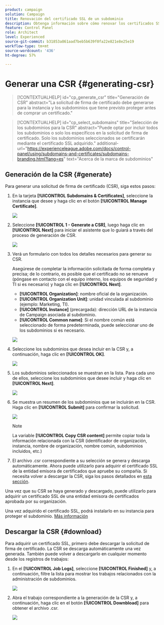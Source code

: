 ```yaml
---
product: campaign
solution: Campaign
title: Renovación del certificado SSL de un subdominio
description: Obtenga información sobre cómo renovar los certificados SSL de los subdominios
feature: Control Panel
role: Architect
level: Experienced
source-git-commit: b31853a861aad7beb5b639f0fa22e821e8e25e19
workflow-type: tm+mt
source-wordcount: '436'
ht-degree: 57%

---
```


# Generar una CSR {#generating-csr}

>[!CONTEXTUALHELP]
>id="cp_generate_csr"
>title="Generación de CSR"
>abstract="La solicitud de firma de certificado debe generarse para la instancia y los subdominios que tiene previsto proteger antes de comprar un certificado."

>[!CONTEXTUALHELP]
>id="cp_select_subdomains"
>title="Selección de los subdominios para la CSR"
>abstract="Puede optar por incluir todos los subdominios o solo los específicos en la solicitud de firma de certificado. Solo los subdominios seleccionados se certificarán mediante el certificado SSL adquirido."
>additional-url="https://experienceleague.adobe.com/docs/control-panel/using/subdomains-and-certificates/subdomains-branding.html?lang=es" text="Acerca de la marca de subdominios"

## Generación de la CSR {#generate}

Para generar una solicitud de firma de certificado (CSR), siga estos pasos:

1. En la tarjeta **[!UICONTROL Subdomains & Certificates]**, seleccione la instancia que desee y haga clic en el botón **[!UICONTROL Manage Certificate]**.

   ![](assets/renewal1.png)

1. Seleccione **[!UICONTROL 1 - Generate a CSR]**, luego haga clic en **[!UICONTROL Next]** para iniciar el asistente que lo guiará a través del proceso de generación de CSR.

   ![](assets/renewal2.png)

1. Verá un formulario con todos los detalles necesarios para generar su CSR.

   Asegúrese de completar la información solicitada de forma completa y precisa; de lo contrario, es posible que el certificado no se renueve (póngase en contacto con el equipo interno, los equipos de seguridad y TI si es necesario) y haga clic en **[!UICONTROL Next]**.

   * **[!UICONTROL Organization]**: nombre oficial de la organización.
   * **[!UICONTROL Organization Unit]**: unidad vinculada al subdominio (ejemplo: Marketing, TI).
   * **[!UICONTROL Instance]** (precargada): dirección URL de la instancia de Campaign asociada al subdominio.
   * **[!UICONTROL Common name]**: Si el nombre común está seleccionado de forma predeterminada, puede seleccionar uno de los subdominios si es necesario.

   ![](assets/renewal3.png)

1. Seleccione los subdominios que desea incluir en la CSR y, a continuación, haga clic en **[!UICONTROL OK]**.

   ![](assets/renewal4.png)

1. Los subdominios seleccionados se muestran en la lista. Para cada uno de ellos, seleccione los subdominios que desee incluir y haga clic en **[!UICONTROL Next]**.

   ![](assets/renewal5.png)

1. Se muestra un resumen de los subdominios que se incluirán en la CSR. Haga clic en **[!UICONTROL Submit]** para confirmar la solicitud.

   ![](assets/renewal6.png)

   >[!NOTE]
   >
   >La variable **[!UICONTROL Copy CSR content]** permite copiar toda la información relacionada con la CSR (identificador de organización, instancia, nombre de organización, nombre común, subdominios incluidos, etc.)

1. El archivo .csr correspondiente a su selección se genera y descarga automáticamente. Ahora puede utilizarlo para adquirir el certificado SSL de la entidad emisora de certificados que apruebe su compañía. Si necesita volver a descargar la CSR, siga los pasos detallados en [esta sección](#download).

Una vez que su CSR se haya generado y descargado, puede utilizarlo para adquirir un certificado SSL de una entidad emisora de certificados aprobada por su organización.

Una vez adquirido el certificado SSL, podrá instalarlo en su instancia para proteger el subdominio. [Más información](install-ssl-certificate.md)

## Descargar la CSR {#download}

Para adquirir un certificado SSL, primero debe descargar la solicitud de firma de certificado. La CSR se descarga automáticamente una vez generada. También puede volver a descargarlo en cualquier momento desde los registros de trabajos:

1. En el **[!UICONTROL Job Logs]**, seleccione **[!UICONTROL Finished]** y, a continuación, filtre la lista para mostrar los trabajos relacionados con la administración de subdominios.

   ![](assets/renewal-download.png)

1. Abra el trabajo correspondiente a la generación de la CSR y, a continuación, haga clic en el botón **[!UICONTROL Downbload]** para obtener el archivo .csr.

   ![](assets/renewal-download-button.png)
